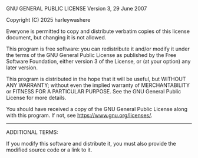 GNU GENERAL PUBLIC LICENSE
Version 3, 29 June 2007

Copyright (C) 2025 harleywashere

Everyone is permitted to copy and distribute verbatim copies of this license document, but changing it is not allowed.

This program is free software: you can redistribute it and/or modify
it under the terms of the GNU General Public License as published by
the Free Software Foundation, either version 3 of the License, or
(at your option) any later version.

This program is distributed in the hope that it will be useful,
but WITHOUT ANY WARRANTY; without even the implied warranty of
MERCHANTABILITY or FITNESS FOR A PARTICULAR PURPOSE.  See the
GNU General Public License for more details.

You should have received a copy of the GNU General Public License
along with this program.  If not, see <https://www.gnu.org/licenses/>.

---

ADDITIONAL TERMS:

If you modify this software and distribute it, you must also provide the modified source code or a link to it.
